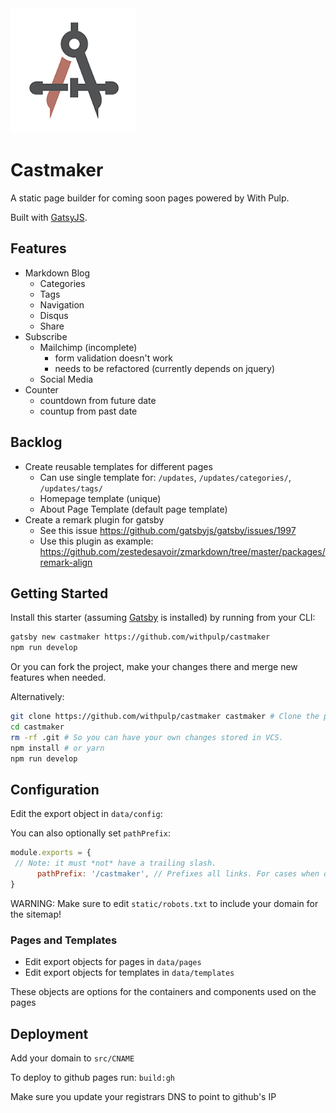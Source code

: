 <img src="static/logos/logo-1024.png" alt="Logo" width='200px' height='200px'/>

# Castmaker

A static page builder for coming soon pages powered by With Pulp.

Built with [GatsyJS](https://github.com/gatsbyjs/gatsby/).

## Features

* Markdown Blog
  * Categories
  * Tags
  * Navigation
  * Disqus
  * Share
* Subscribe
  * Mailchimp (incomplete)
    * form validation doesn't work
    * needs to be refactored (currently depends on jquery)
  * Social Media
* Counter
  * countdown from future date
  * countup from past date

## Backlog

* Create reusable templates for different pages
  * Can use single template for: `/updates`, `/updates/categories/`, `/updates/tags/`
  * Homepage template (unique)
  * About Page Template (default page template)
* Create a remark plugin for gatsby
  * See this issue https://github.com/gatsbyjs/gatsby/issues/1997
  * Use this plugin as example: https://github.com/zestedesavoir/zmarkdown/tree/master/packages/remark-align

## Getting Started

Install this starter (assuming [Gatsby](https://github.com/gatsbyjs/gatsby/) is installed) by running from your CLI:

```sh
gatsby new castmaker https://github.com/withpulp/castmaker
npm run develop
```

Or you can fork the project, make your changes there and merge new features when needed.

Alternatively:

```sh
git clone https://github.com/withpulp/castmaker castmaker # Clone the project
cd castmaker
rm -rf .git # So you can have your own changes stored in VCS.
npm install # or yarn
npm run develop
```

## Configuration

 Edit the export object in `data/config`:

 You can also optionally set `pathPrefix`:
 ```js
 module.exports = {
  // Note: it must *not* have a trailing slash.
       pathPrefix: '/castmaker', // Prefixes all links. For cases when deployed to withpulp.github.io/castmaker/.
}

 ```

 WARNING: Make sure to edit `static/robots.txt` to include your domain for the sitemap!

 ### Pages and Templates

 * Edit export objects for pages in `data/pages`
 * Edit export objects for templates in `data/templates`

 These objects are options for the containers and components used on the pages

## Deployment

Add your domain to `src/CNAME`

To deploy to github pages run: `build:gh`

Make sure you update your registrars DNS to point to github's IP
